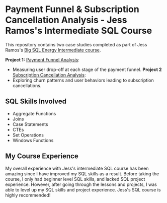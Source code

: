 # Payment Funnel & Subscription Cancellation Analysis - Jess Ramos's Intermediate SQL Course

This repository contains two case studies completed as part of Jess Ramos's [Big SQL Energy Intermediate course](https://bigdataenergycourses.com/p/bigsqlenergy).

**Project 1:** [Payment Funnel Analysis](https://github.com/simonhanalytics/Payment-Funnel-Subscription-Cancellation-Analysis---Jess-Ramos-s-Intermediate-SQL-Course/tree/main/payment-funnel-analysis): 
- Measuring user drop-off at each stage of the payment funnel.
**Project 2** [Subscription Cancellation Analysis](https://github.com/simonhanalytics/Payment-Funnel-Subscription-Cancellation-Analysis---Jess-Ramos-s-Intermediate-SQL-Course/tree/main/subscription-cancellation-analysis): 
- Exploring churn patterns and user behaviors leading to subscription cancellations.

## SQL Skills Involved
- Aggregate Functions
- Joins
- Case Statements
- CTEs
- Set Operations
- Windows Functions

## My Course Experience 
My overall experience with Jess's intermediate SQL course has been amazing since I have improved my SQL skills as a result. Before taking the course, I only had beginner level SQL skills, and lacked SQL project experience. However, after going through the lessons and projects, I was able to level up my SQL skills and project experience. Jess's SQL course is highly recommended!
